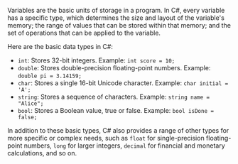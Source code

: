 Variables are the basic units of storage in a program. In C#, every variable has a specific type, which determines the size and layout of the variable's memory; the range of values that can be stored within that memory; and the set of operations that can be applied to the variable.

Here are the basic data types in C#:

- `int`: Stores 32-bit integers. Example: `int score = 10;`
- `double`: Stores double-precision floating-point numbers. Example: `double pi = 3.14159;`
- `char`: Stores a single 16-bit Unicode character. Example: `char initial = 'A';`
- `string`: Stores a sequence of characters. Example: `string name = "Alice";`
- `bool`: Stores a Boolean value, true or false. Example: `bool isDone = false;`

In addition to these basic types, C# also provides a range of other types for more specific or complex needs, such as `float` for single-precision floating-point numbers, `long` for larger integers, `decimal` for financial and monetary calculations, and so on.